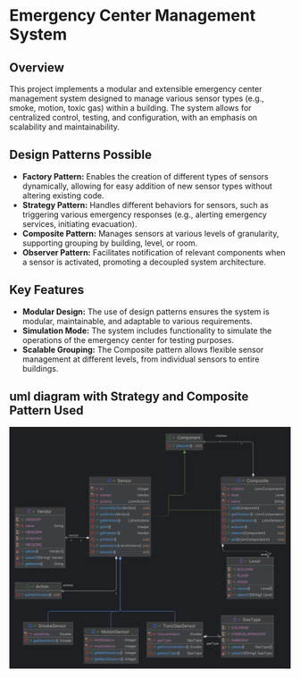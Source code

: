 # Emergency Center Management System

## Overview

This project implements a modular and extensible emergency center management system designed to manage various sensor types (e.g., smoke, motion, toxic gas) within a building. The system allows for centralized control, testing, and configuration, with an emphasis on scalability and maintainability.

## Design Patterns Possible

- **Factory Pattern:** Enables the creation of different types of sensors dynamically, allowing for easy addition of new sensor types without altering existing code.
- **Strategy Pattern:** Handles different behaviors for sensors, such as triggering various emergency responses (e.g., alerting emergency services, initiating evacuation).
- **Composite Pattern:** Manages sensors at various levels of granularity, supporting grouping by building, level, or room.
- **Observer Pattern:** Facilitates notification of relevant components when a sensor is activated, promoting a decoupled system architecture.

## Key Features

- **Modular Design:** The use of design patterns ensures the system is modular, maintainable, and adaptable to various requirements.
- **Simulation Mode:** The system includes functionality to simulate the operations of the emergency center for testing purposes.
- **Scalable Grouping:** The Composite pattern allows flexible sensor management at different levels, from individual sensors to entire buildings.

## uml diagram with Strategy and Composite Pattern Used

![Detailed UML Diagram](detailed_uml.png)
